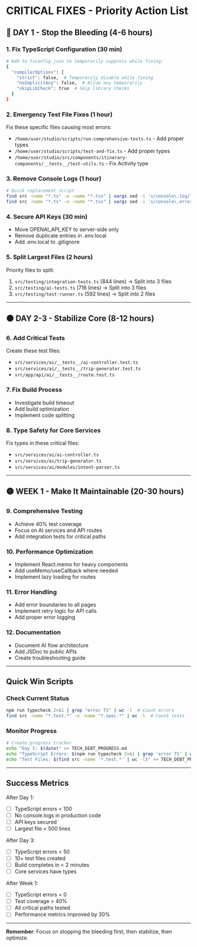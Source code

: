 # CRITICAL FIXES - Priority Action List

## 🔴 DAY 1 - Stop the Bleeding (4-6 hours)

### 1. Fix TypeScript Configuration (30 min)
```bash
# Add to tsconfig.json to temporarily suppress while fixing:
{
  "compilerOptions": {
    "strict": false,  # Temporarily disable while fixing
    "noImplicitAny": false,  # Allow any temporarily
    "skipLibCheck": true  # Skip library checks
  }
}
```

### 2. Emergency Test File Fixes (1 hour)
Fix these specific files causing most errors:
- `/home/user/studio/scripts/run-comprehensive-tests.ts` - Add proper types
- `/home/user/studio/scripts/test-and-fix.ts` - Add proper types
- `/home/user/studio/src/components/itinerary-components/__tests__/test-utils.ts` - Fix Activity type

### 3. Remove Console Logs (1 hour)
```bash
# Quick replacement script
find src -name "*.ts" -o -name "*.tsx" | xargs sed -i 's/console\.log/logger.debug/g'
find src -name "*.ts" -o -name "*.tsx" | xargs sed -i 's/console\.error/logger.error/g'
```

### 4. Secure API Keys (30 min)
- Move OPENAI_API_KEY to server-side only
- Remove duplicate entries in .env.local
- Add .env.local to .gitignore

### 5. Split Largest Files (2 hours)
Priority files to split:
1. `src/testing/integration-tests.ts` (844 lines) → Split into 3 files
2. `src/testing/ai-tests.ts` (716 lines) → Split into 3 files
3. `src/testing/test-runner.ts` (592 lines) → Split into 2 files

---

## 🟠 DAY 2-3 - Stabilize Core (8-12 hours)

### 6. Add Critical Tests
Create these test files:
- `src/services/ai/__tests__/ai-controller.test.ts`
- `src/services/ai/__tests__/trip-generator.test.ts`
- `src/app/api/ai/__tests__/route.test.ts`

### 7. Fix Build Process
- Investigate build timeout
- Add build optimization
- Implement code splitting

### 8. Type Safety for Core Services
Fix types in these critical files:
- `src/services/ai/ai-controller.ts`
- `src/services/ai/trip-generator.ts`
- `src/services/ai/modules/intent-parser.ts`

---

## 🟡 WEEK 1 - Make It Maintainable (20-30 hours)

### 9. Comprehensive Testing
- Achieve 40% test coverage
- Focus on AI services and API routes
- Add integration tests for critical paths

### 10. Performance Optimization
- Implement React.memo for heavy components
- Add useMemo/useCallback where needed
- Implement lazy loading for routes

### 11. Error Handling
- Add error boundaries to all pages
- Implement retry logic for API calls
- Add proper error logging

### 12. Documentation
- Document AI flow architecture
- Add JSDoc to public APIs
- Create troubleshooting guide

---

## Quick Win Scripts

### Check Current Status
```bash
npm run typecheck 2>&1 | grep "error TS" | wc -l  # Count errors
find src -name "*.test.*" -o -name "*.spec.*" | wc -l  # Count tests
```

### Monitor Progress
```bash
# Create progress tracker
echo "Day 1: $(date)" >> TECH_DEBT_PROGRESS.md
echo "TypeScript Errors: $(npm run typecheck 2>&1 | grep 'error TS' | wc -l)" >> TECH_DEBT_PROGRESS.md
echo "Test Files: $(find src -name '*.test.*' | wc -l)" >> TECH_DEBT_PROGRESS.md
```

---

## Success Metrics

After Day 1:
- [ ] TypeScript errors < 100
- [ ] No console.logs in production code
- [ ] API keys secured
- [ ] Largest file < 500 lines

After Day 3:
- [ ] TypeScript errors < 50
- [ ] 10+ test files created
- [ ] Build completes in < 2 minutes
- [ ] Core services have types

After Week 1:
- [ ] TypeScript errors = 0
- [ ] Test coverage > 40%
- [ ] All critical paths tested
- [ ] Performance metrics improved by 30%

---

**Remember**: Focus on stopping the bleeding first, then stabilize, then optimize.

